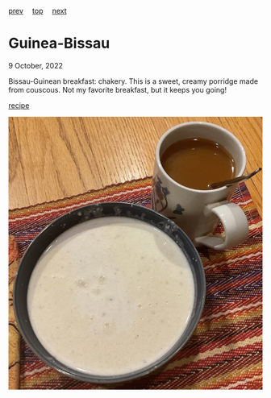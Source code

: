 [prev](guinea.md)&emsp;
[top](../index.md)&emsp;
[next](guyana.md)
# Guinea-Bissau
9 October, 2022


Bissau-Guinean breakfast: chakery. This is a sweet, creamy porridge
made from couscous. Not my favorite breakfast, but it keeps you going!

[recipe](https://www.internationalcuisine.com/chakery)

![breakfast](images/guinea_bissau.jpeg)
